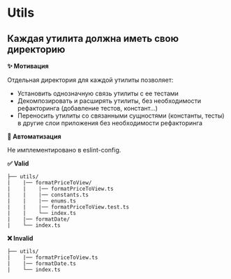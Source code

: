# Utils

## Каждая утилита должна иметь свою директорию

**✨ Мотивация**

Отдельная директория для каждой утилиты позволяет:
- Установить однозначную связь утилиты с ее тестами
- Декомпозировать и расширять утилиты, без необходимости рефакторинга (добавление тестов, констант...)
- Переносить утилиты со связанными сущностями (константы, тесты) в другие слои приложения без необходимости рефакторинга

**🤖 Автоматизация**

Не имплементировано в eslint-config.

**✅ Valid**

```
├── utils/
|    |── formatPriceToView/
|    |    |── formatPriceToView.ts
|    |    |── constants.ts
|    |    |── enums.ts
|    |    |── formatPriceToView.test.ts
|    |    └── index.ts
|    |── formatDate/
|    └── index.ts
```

**❌ Invalid**

```
├── utils/
|    |── formatPriceToView.ts
|    |── formatDate.ts
|    └── index.ts
```

